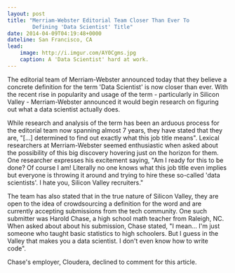 ```yaml
---
layout: post
title: "Merriam-Webster Editorial Team Closer Than Ever To
		Defining 'Data Scientist' Title"
date: 2014-04-09T04:19:48+0000
dateline: San Francisco, CA
lead:
    image: http://i.imgur.com/AY0Cgms.jpg
    caption: A 'Data Scientist' hard at work.
---
```


The editorial team of Merriam-Webster announced today that they believe a concrete
definition for the term 'Data Scientist' is now closer than ever. With the recent
rise in popularity and usage of the term - particularly in Silicon Valley - 
Merriam-Webster announced it would begin research on figuring out what a data
scientist actually does. 

While research and analysis of the term has been an arduous process for the editorial
team now spanning almost 7 years, they have stated that they are, "[...] determined to
find out exactly what this job title means". Lexical researchers at Merriam-Webster
seemed enthusiastic when asked about the possibility of this big discovery hovering
just on the horizon for them. One researcher expresses his excitement saying, 
"Am I ready for this to be done? Of course I am! Literally no one knows what this
job title even implies but everyone is throwing it around and trying to hire these
so-called 'data scientists'. I hate you, Silicon Valley recruiters."

The team has also stated that in the true nature of Silicon Valley, they are open
to the idea of crowdsourcing a definition for the word and are currently accepting
submissions from the tech community. One such submitter was Harold Chase, a high school
math teacher from Raleigh, NC. When asked about about his submission, Chase stated,
"I mean... I'm just someone who taught basic statistics to high schoolers. But I guess
in the Valley that makes you a data scientist. I don't even know how to write code".

Chase's employer, Cloudera, declined to comment for this article.